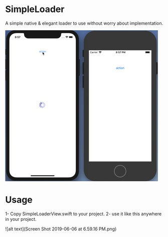 # SimpleLoader
A simple native &amp; elegant loader to use without worry about implementation.

![alt text](preview.gif)

# Usage
1- Copy SimpleLoaderView.swift to your project.
2- use it like this anywhere in your project.

![alt text](Screen Shot 2019-06-06 at 6.59.16 PM.png)

